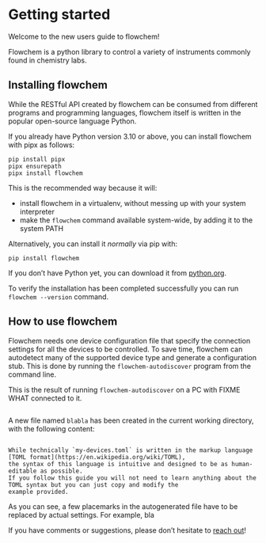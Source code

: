 # Getting started

Welcome to the new users guide to flowchem!

Flowchem is a python library to control a variety of instruments commonly found in chemistry labs.

## Installing flowchem
While the RESTful API created by flowchem can be consumed from different programs and programming languages, flowchem itself is written in the popular open-source language Python.

If you already have Python version 3.10 or above, you can install flowchem with pipx as follows:
```shell
pip install pipx
pipx ensurepath
pipx install flowchem
```
This is the recommended way because it will:
* install flowchem in a virtualenv, without messing up with your system interpreter
* make the `flowchem` command available system-wide, by adding it to the system PATH

Alternatively, you can install it *normally* via pip with:
```shell
pip install flowchem
```

If you don’t have Python yet, you can download it from [python.org](https://www.python.org/downloads/).

To verify the installation has been completed successfully you can run `flowchem --version` command.

## How to use flowchem
Flowchem needs one device configuration file that specify the connection settings for all the devices to be controlled.
To save time, flowchem can autodetect many of the supported device type and generate a configuration stub.
This is done by running the `flowchem-autodiscover` program from the command line.

This is the result of running `flowchem-autodiscover` on a PC with FIXME WHAT connected to it.
```shell
```

A new file named `blabla` has been created in the current working directory, with the following content:
```toml
```

```{note}
While technically `my-devices.toml` is written in the markup language [TOML format](https://en.wikipedia.org/wiki/TOML),
the syntax of this language is intuitive and designed to be as human-editable as possible.
If you follow this guide you will not need to learn anything about the TOML syntax but you can just copy and modify the
example provided.
```


As you can see, a few placemarks in the autogenerated file have to be replaced by actual settings.
For example, bla



If you have comments or suggestions, please don’t hesitate to [reach out](./community.md)!
